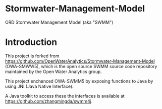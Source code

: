 # Stormwater-Management-Model

ORD Stormwater Management Model (aka "SWMM")


# Introduction
This project is forked from https://github.com/OpenWaterAnalytics/Stormwater-Management-Model (OWA-SMWW5), which is the open source SWMM source code repository maintained by the Open Water Analytics group. 

This project enchanced OWA-SWMM5 by exposing functions to Java by using JNI (Java Native Interface). 

A Java toolkit to access these the interfaces is available at https://github.com/zhangmingda/swmm4j.


